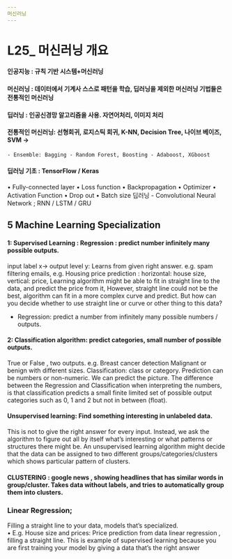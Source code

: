 ```yaml
---
머신러닝
---
```


# L25_ 머신러닝 개요
#### 인공지능 : 규칙 기반 시스템+머신러닝
#### 머신러닝 : 데이터에서 기계사 스스로 패턴을 학습, 딥러닝을 제외한 머신러닝 기법들은 전통적인 머신러닝
#### 딥러닝 : 인공신경망 알고리즘을 사용. 자연어처리, 이미지 처리

#### 전통적인 머신러닝: 선형회귀, 로지스틱 회귀, K-NN, Decision Tree, 나이브 베이즈, SVM -> 
	- Ensemble: Bagging - Random Forest, Boosting - Adaboost, XGboost
#### 딥러닝 기초 : TensorFlow / Keras
•	Fully-connected layer
•	Loss function
•	Backpropagation
•	Optimizer
•	Activation Function
•	Drop out
•	Batch size
딥러닝 - Convolutional Neural Network ; RNN / LSTM / GRU

## 5 Machine Learning Specialization

#### 1: Supervised Learning : Regression : predict number infinitely many possible outputs.
input label x-> output level y: Learns from given right answer. 
e.g. spam filtering emails, 
e.g. Housing price prediction : horizontal: house size, vertical: price, 
	Learning algorithm might be able to fit in straight line to the data, and predict the price from it,
	However, straight line could not be the best, algorithm can fit in a more complex curve and predict. But how can you decide whether to use straight line or curve or other thing to this data?
- Regression: predict a number from infinitely many possible numbers / outputs.

#### 2: Classification algorithm: predict categories, small number of possible outputs.
True or False , two outputs. e.g. Breast cancer detection Malignant or benign with different sizes.
Classification: class or category. Prediction can be numbers or non-numeric. We can predict the picture. 
The difference between the Regression and Classification when interpreting the numbers, is that classification predicts a small finite limited set of possible output categories such as 0, 1 and 2 but not in between (float). 

#### Unsupervised learning: Find something interesting in unlabeled data.
This is not to give the right answer for every input. Instead, we ask the algorithm to figure out all by itself what’s interesting or what patterns or structures there might be. 
An unsupervised learning algorithm might decide that the data can be assigned to two different groups/categories/clusters which shows particular pattern of clusters. 
#### CLUSTERING : google news , showing headlines that has similar words in group/cluster. Takes data without labels, and tries to automatically group them into clusters.

### Linear Regression; 
Filling a straight line to your data, models that’s specialized.  
•	E.g. House size and prices: Price prediction from data linear regression , filling a straight line. 
This is example of supervised learning because you are first training your model by giving a data that’s the right answer
